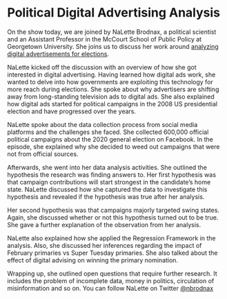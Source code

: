 # Political Digital Advertising Analysis
On the show today, we are joined by NaLette Brodnax, a political scientist and an Assistant Professor in the McCourt School of Public Policy at Georgetown University. She joins us to discuss her work around [analyzing digital advertisements for elections](https://arxiv.org/abs/2012.05859).

NaLette kicked off the discussion with an overview of how she got interested in digital advertising. Having learned how digital ads work, she wanted to delve into how governments are exploiting this technology for more reach during elections. She spoke about why advertisers are shifting away from long-standing television ads to digital ads. She also explained how digital ads started for political campaigns in the 2008 US presidential election and have progressed over the years.

NaLette spoke about the data collection process from social media platforms and the challenges she faced. She collected 600,000 official political campaigns about the 2020 general election on Facebook. In the episode, she explained why she decided to weed out campaigns that were not from official sources. 

Afterwards, she went into her data analysis activities. She outlined the hypothesis the research was finding answers to. Her first hypothesis was that campaign contributions will start strongest in the candidate’s home state. NaLette discussed how she captured the data to investigate this hypothesis and revealed if the hypothesis was true after her analysis. 

Her second hypothesis was that campaigns majorly targeted swing states. Again, she discussed whether or not this hypothesis turned out to be true. She gave a further explanation of the observation from her analysis.

NaLette also explained how she applied the Regression Framework in the analysis. Also, she discussed her inferences regarding the impact of February primaries vs Super Tuesday primaries. She also talked about the effect of digital advising on winning the primary nomination. 

Wrapping up, she outlined open questions that require further research. It includes the problem of incomplete data, money in politics, circulation of misinformation and so on. You can follow NaLette on Twitter [@nbrodnax](https://twitter.com/nbrodnax)